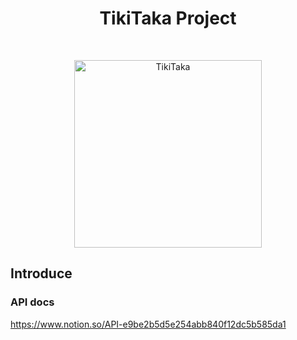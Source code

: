 <h1 align="center"> TikiTaka Project </h1><br/>


<p align="center">
  <a href="https://gitpoint.co/">
    <img alt="TikiTaka" title="TikiTaka" src="https://user-images.githubusercontent.com/48384692/121165479-46470180-c88b-11eb-985c-599955cf2b2f.png" width="300">
  </a>
</p>

## Introduce



### API docs
https://www.notion.so/API-e9be2b5d5e254abb840f12dc5b585da1
